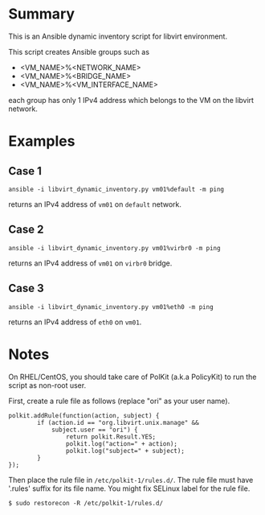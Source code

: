 # Summary
This is an Ansible dynamic inventory script for libvirt environment.

This script creates Ansible groups such as

- <VM_NAME>%<NETWORK_NAME>
- <VM_NAME>%<BRIDGE_NAME>
- <VM_NAME>%<VM_INTERFACE_NAME>

each group has only 1 IPv4 address which belongs to the VM on the libvirt network.

# Examples
## Case 1
```
ansible -i libvirt_dynamic_inventory.py vm01%default -m ping
```
returns an IPv4 address of `vm01` on `default` network.

## Case 2
```
ansible -i libvirt_dynamic_inventory.py vm01%virbr0 -m ping
```
returns an IPv4 address of `vm01` on `virbr0` bridge.

## Case 3
```
ansible -i libvirt_dynamic_inventory.py vm01%eth0 -m ping
```
returns an IPv4 address of `eth0` on `vm01`.

# Notes
On RHEL/CentOS, you should take care of PolKit (a.k.a PolicyKit) to run the script as non-root user.

First, create a rule file as follows (replace "ori" as your user name).
```
polkit.addRule(function(action, subject) {
        if (action.id == "org.libvirt.unix.manage" &&
            subject.user == "ori") {
                return polkit.Result.YES;
                polkit.log("action=" + action);
                polkit.log("subject=" + subject);
        }
});
```
Then place the rule file in `/etc/polkit-1/rules.d/`.
The rule file must have '.rules' suffix for its file name.
You might fix SELinux label for the rule file.
```
$ sudo restorecon -R /etc/polkit-1/rules.d/
```
